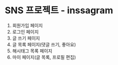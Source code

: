 # SNS 프로젝트 - inssagram
1. 회원가입 페이지
2. 로그인 페이지
3. 글 쓰기 페이지
4. 글 목록 페이지(댓글 쓰기, 좋아요)
5. 해시태그 목록 페이지
6. 마이 페이지(글 목록, 프로필 편집)
